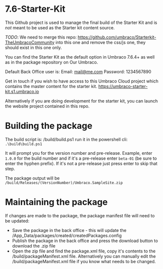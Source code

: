 # 7.6-Starter-Kit

This Github project is used to manage the final build of the Starter Kit and is _not_ meant to be used as the Starter kit content source.

_TODO_: We need to merge this repo: https://github.com/umbraco/Starterkit-TheUmbracoCommunity into this one and remove the css/js one, they should exist in this one only.

You can find the Starter Kit as the default option in Umbraco 7.6.4+ as well as in the package repository on Our Umbraco.

Default Back Office user is:
Email: 	mail@me.com
Password: 1234567890

Get in touch if you wish to have access to this Umbraco Cloud project which contains the master content for the starter kit.
https://umbraco-starter-kit.s1.umbraco.io

Alternatively if you are doing development for the starter kit, you can launch the website project contained in this repo.

# Building the package

The build script is: /build/build.ps1 run it in the powershell cli: `.\build\build.ps1`

It will prompt you for the version number and pre-release. Example, enter `1.0.0` for the build number and 
if it's a pre-release enter `beta-01` (be sure to enter the hyphen prefix). 
If it's not a pre-release just press enter to skip that step.

The package output will be `/build/Releases/(VersionNumber)/Umbraco.SampleSite.zip`

# Maintaining the package

If changes are made to the package, the package manifest file will need to be updated:

* Save the package in the back office - this will update the /App_Data/packages/created/createdPackages.config
* Publish the package in the back office and press the download button to download the .zip file
* Open the zip file and find the package.xml file, copy it's contents to the /build/packageManifest.xml file. Alternatively you can manually edit the /build/packageManifest.xml file if you know what needs to be changed.

